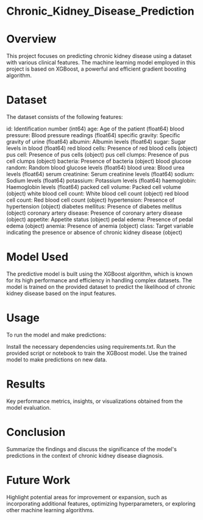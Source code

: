 # Chronic_Kidney_Disease_Prediction

# Overview
This project focuses on predicting chronic kidney disease using a dataset with various clinical features. The machine learning model employed in this project is based on XGBoost, a powerful and efficient gradient boosting algorithm.

# Dataset
The dataset consists of the following features:

id: Identification number (int64)
age: Age of the patient (float64)
blood pressure: Blood pressure readings (float64)
specific gravity: Specific gravity of urine (float64)
albumin: Albumin levels (float64)
sugar: Sugar levels in blood (float64)
red blood cells: Presence of red blood cells (object)
pus cell: Presence of pus cells (object)
pus cell clumps: Presence of pus cell clumps (object)
bacteria: Presence of bacteria (object)
blood glucose random: Random blood glucose levels (float64)
blood urea: Blood urea levels (float64)
serum creatinine: Serum creatinine levels (float64)
sodium: Sodium levels (float64)
potassium: Potassium levels (float64)
haemoglobin: Haemoglobin levels (float64)
packed cell volume: Packed cell volume (object)
white blood cell count: White blood cell count (object)
red blood cell count: Red blood cell count (object)
hypertension: Presence of hypertension (object)
diabetes mellitus: Presence of diabetes mellitus (object)
coronary artery disease: Presence of coronary artery disease (object)
appetite: Appetite status (object)
pedal edema: Presence of pedal edema (object)
anemia: Presence of anemia (object)
class: Target variable indicating the presence or absence of chronic kidney disease (object)
# Model Used
The predictive model is built using the XGBoost algorithm, which is known for its high performance and efficiency in handling complex datasets. The model is trained on the provided dataset to predict the likelihood of chronic kidney disease based on the input features.

# Usage
To run the model and make predictions:

Install the necessary dependencies using requirements.txt.
Run the provided script or notebook to train the XGBoost model.
Use the trained model to make predictions on new data.
# Results
 Key performance metrics, insights, or visualizations obtained from the model evaluation.

# Conclusion
Summarize the findings and discuss the significance of the model's predictions in the context of chronic kidney disease diagnosis.

# Future Work
Highlight potential areas for improvement or expansion, such as incorporating additional features, optimizing hyperparameters, or exploring other machine learning algorithms.

